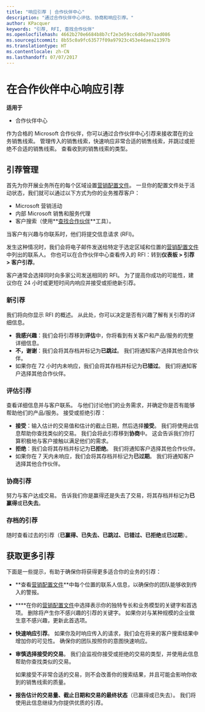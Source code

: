 ```yaml
---
title: "响应引荐 | 合作伙伴中心"
description: "通过合作伙伴中心评估、协商和响应引荐。"
author: KPacquer
keywords: "引荐, RFI, 查找合作伙伴"
ms.openlocfilehash: 4662b270e6684b8b7cf2e3e59cc6d8e797aad086
ms.sourcegitcommit: 8b55c0a9fc63577f09a97923c453e4daea21397b
ms.translationtype: HT
ms.contentlocale: zh-CN
ms.lasthandoff: 07/07/2017
---
```

# <a name="responding-to-referrals-in-partner-center"></a>在合作伙伴中心响应引荐

**适用于**

-  合作伙伴中心

作为合格的 Microsoft 合作伙伴，你可以通过合作伙伴中心引荐来接收潜在的业务销售线索。 管理传入的销售线索，快速响应非常合适的销售线索，并跳过或拒绝不合适的销售线索。 查看收到的销售线索的类型。 

## <a name="referral-management"></a>引荐管理

首先为你开展业务所在的每个区域设置[营销配置文件](create-a-marketing-profile.md)。 一旦你的配置文件处于活动状态，我们就可以通过以下方式为你的业务推荐客户：

*  Microsoft 营销活动
*  内部 Microsoft 销售和服务代理
*  客户搜索（使用**[查找合作伙伴](https://partnercenter.microsoft.com/pcv/search)**工具）。

当客户有兴趣与你联系时，他们将提交信息请求 (RFI)。 

发生这种情况时，我们会将电子邮件发送给特定于选定区域和位置的[营销配置文件](create-a-marketing-profile.md)中列出的联系人。 你也可以在合作伙伴中心查看传入的 RFI：转到**仪表板 > 引荐 > 客户引荐**。

客户通常会选择同时向多家公司发送相同的 RFI。 为了提高你成功的可能性，建议你在 24 小时或更短时间内响应并接受或拒绝新引荐。

### <a name="new-referrals"></a>新引荐

我们将向你显示 RFI 的概述。 从此处，你可以决定是否有兴趣了解有关引荐的详细信息。 

*  **我感兴趣**：我们会将引荐移到**评估**中，你将看到有关客户和产品/服务的完整详细信息。 
*  **不，谢谢**：我们会将其存档并标记为**已跳过**。 我们将通知客户选择其他合作伙伴。
*  如果你在 72 小时内未响应，我们会将其存档并标记为**已错过**。 我们将通知客户选择其他合作伙伴。

### <a name="evaluating-referrals"></a>评估引荐

查看详细信息并与客户联系。 与他们讨论他们的业务需求，并确定你是否有能够帮助他们的产品/服务。 接受或拒绝引荐： 

*  **接受**：输入估计的交易值和估计的截止日期，然后选择**接受**。 我们将使用此信息帮助你查找类似的交易。 我们会将此引荐移到**协商**中。 这会告诉我们你打算积极地与客户接触以满足他们的需求。
*  **拒绝**：我们会将其存档并标记为**已拒绝**。 我们将通知客户选择其他合作伙伴。
*  如果你在 7 天内未响应，我们会将其存档并标记为**已过期**。 我们将通知客户选择其他合作伙伴。

### <a name="negotiating-referrals"></a>协商引荐

努力与客户达成交易。 告诉我们你是赢得还是失去了交易，将其存档并标记为**已赢得**或**已失去**。 

### <a name="archived-referrals"></a>存档的引荐

随时查看过去的引荐（**已赢得、已失去、已跳过、已错过、已拒绝**或**已过期**）。 

## <a name="getting-more-referrals"></a>获取更多引荐

下面是一些提示，有助于确保你将获得更多适合你的业务的引荐：

*  **查看[营销配置文件](create-a-marketing-profile.md)**中每个位置的联系人信息，以确保你的团队能够收到传入的警报。

*  ****在你的[营销配置文件](create-a-marketing-profile.md)中选择表示你的独特专长和业务模型的关键字和首选项。 删除将产生你不感兴趣的引荐的关键字。 如果你对与某种规模的企业做生意不感兴趣，更新此首选项。

*  **快速响应引荐**。 如果你及时响应传入的请求，我们会在将来的客户搜索结果中增加你的可见性。 确保你的团队按照你的意图快速响应。

*  **审慎选择接受的交易**。 我们会监视你接受或拒绝的交易的类型，并使用此信息帮助你查找类似的交易。 

   如果接受不非常合适的交易，则不会改善你的搜索结果，并且可能会影响你收到的销售线索的质量。

*  **报告估计的交易量、截止日期和交易的最终状态**（已赢得或已失去）。 我们将使用此信息继续为你提供优质的引荐。
